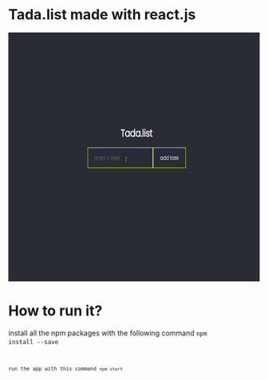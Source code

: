 # Tada.list made with react.js

<p> <img src="https://github.com/0xMALVEE/react-tasklist/blob/main/demo.gif" width="700" height="500"> </p>

# How to run it?

install all the npm packages with the following command
<code>npm install --save<code>

run the app with this command
<code>npm start<code>